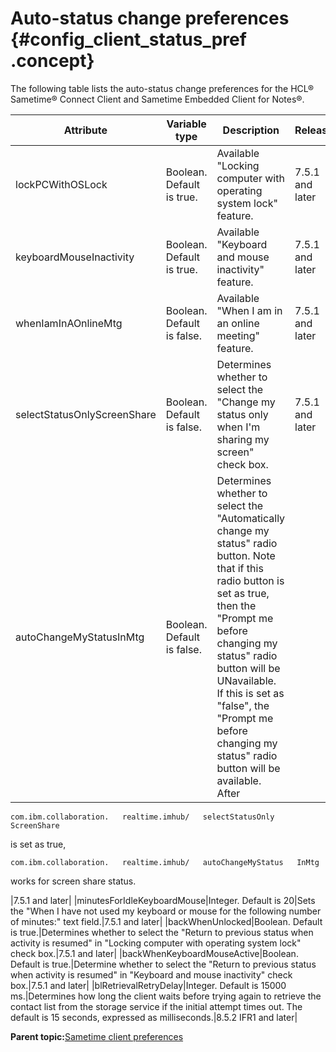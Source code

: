 # Auto-status change preferences {#config_client_status_pref .concept}

The following table lists the auto-status change preferences for the HCL® Sametime® Connect Client and Sametime Embedded Client for Notes®.

|Attribute|Variable type|Description|Release|
|---------|-------------|-----------|-------|
|lockPCWithOSLock|Boolean. Default is true.|Available "Locking computer with operating system lock" feature.|7.5.1 and later|
|keyboardMouseInactivity|Boolean. Default is true.|Available "Keyboard and mouse inactivity" feature.|7.5.1 and later|
|whenIamInAOnlineMtg|Boolean. Default is false.|Available "When I am in an online meeting" feature.|7.5.1 and later|
|selectStatusOnlyScreenShare|Boolean. Default is false.|Determines whether to select the "Change my status only when I'm sharing my screen" check box.|7.5.1 and later|
|autoChangeMyStatusInMtg|Boolean. Default is false.|Determines whether to select the "Automatically change my status" radio button. Note that if this radio button is set as true, then the "Prompt me before changing my status" radio button will be UNavailable. If this is set as "false", the "Prompt me before changing my status" radio button will be available. After

`com.ibm.collaboration.  
 realtime.imhub/  
 selectStatusOnly  
 ScreenShare`

is set as true,

`com.ibm.collaboration.  
 realtime.imhub/  
 autoChangeMyStatus  
 InMtg`

works for screen share status.

|7.5.1 and later|
|minutesForIdleKeyboardMouse|Integer. Default is 20|Sets the "When I have not used my keyboard or mouse for the following number of minutes:" text field.|7.5.1 and later|
|backWhenUnlocked|Boolean. Default is true.|Determines whether to select the "Return to previous status when activity is resumed" in "Locking computer with operating system lock" check box.|7.5.1 and later|
|backWhenKeyboardMouseActive|Boolean. Default is true.|Determine whether to select the "Return to previous status when activity is resumed" in "Keyboard and mouse inactivity" check box.|7.5.1 and later|
|blRetrievalRetryDelay|Integer. Default is 15000 ms.|Determines how long the client waits before trying again to retrieve the contact list from the storage service if the initial attempt times out. The default is 15 seconds, expressed as milliseconds.|8.5.2 IFR1 and later|

**Parent topic:**[Sametime client preferences](config_client_pref_tables.md)

